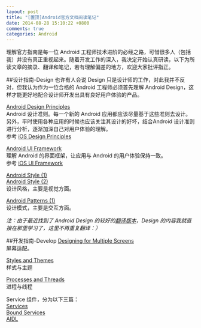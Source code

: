 ```yaml
---
layout: post
title: "[置顶]Android官方文档阅读笔记"
date: 2014-08-28 15:10:22 +0800
comments: true
categories: Android
---
```

理解官方指南是每一位 Android 工程师技术进阶的必经之路，可惜很多人（包括我）并没有真正重视起来。随着开发工作的深入，我决定开始认真研读，以下为所读文章的摘录、翻译和笔记，若有理解偏差的地方，欢迎大家批评指正。
<!--more-->

##设计指南-Design
也许有人会说 Design 只是设计师的工作，对此我并不反对，但我认为作为一位合格的 Android 工程师必须首先理解 Android Design，这样才能更好地配合设计师开发出具有良好用户体验的产品。

[Android Design Principles](http://blog.xuanxi.me/blog/2014/07/13/android-design-principles/)  
Android 设计准则。每一个新的 Android 应用都应该尽量基于这些准则去设计。另外，平时使用各种应用的时候也应该关注其设计的好坏，结合Android 设计准则进行分析，逐渐加深自己对用户体验的理解。  
参考 [iOS Design Principles](http://blog.xuanxi.me/blog/2014/07/15/ios-design-principles/)

[Android UI Framework](http://blog.xuanxi.me/blog/2014/07/15/android-ui-framework/)  
理解 Android 的界面框架，让应用与 Android 的用户体验保持一致。  
参考 [iOS UI Framework](http://blog.xuanxi.me/blog/2014/07/15/bars/)

[Android Style (1)](http://blog.xuanxi.me/blog/2014/07/16/android-style-1/)  
[Android Style (2)](http://blog.xuanxi.me/blog/2014/07/29/android-style-2/)  
设计风格，主要是视觉方面。

[Android Patterns (1)](http://blog.xuanxi.me/blog/2014/07/16/android-patterns-1/)  
设计模式，主要是交互方面。

*注：由于最近找到了 Android Design 的较好的[翻译版本](http://adchs.github.io/)，Design 的内容我就直接在那里学习了，这里不再重复翻译：）*

##开发指南-Develop
[Designing for Multiple Screens](http://blog.xuanxi.me/blog/2014/07/17/designing-for-multiple-screens/)  
屏幕适配。

[Styles and Themes](http://blog.xuanxi.me/blog/2014/07/24/styles-and-themes/)  
样式与主题

[Processes and Threads](http://blog.xuanxi.me/blog/2014/08/23/android-processes-and-threads/)  
进程与线程

Service 组件，分为以下三篇：  
[Services](http://blog.xuanxi.me/blog/2014/08/26/android-services/)  
[Bound Services](http://blog.xuanxi.me/blog/2014/08/28/android-bound-services/)  
[AIDL](http://blog.xuanxi.me/blog/2014/08/28/android-aidl/)